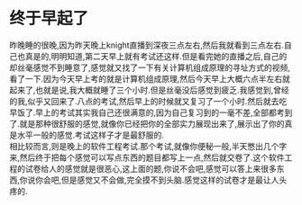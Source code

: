 # 终于早起了

昨晚睡的很晚,因为昨天晚上knight直播到深夜三点左右,然后我就看到三点左右.自己也真是的,明明知道,第二天早上就有考试还这样.但是看完她的直播之后,自己的却丝毫感觉不到睡意了,感觉就又找了一下有关计算机组成原理的寻址方式的视频,看了一下.因为今天早上考的就是计算机组成原理,然后今天早上大概六点半左右就起来了,也就是说,我大概就睡了三个小时.但是丝毫没后感觉到疲乏.我感觉到,曾经的我,似乎又回来了.八点的考试,然后早上的时候就又复习了一个小时.然后就去吃早饭了.早上的考试其实我自己还很满意的,因为自己复习到的一毫不差,全部都考到了.就是那种很舒服的感觉,就像你已经把你的全部实力展现出来了,展示出了你的真是水平一般的感觉.考试这样子才是最舒服的.  
相比较而言,则是晚上的软件工程考试.那个考试,就像你便秘一般,半天憋出几个字来,然后终于把每个感觉可以写点东西的题目都写上一点,然后就交卷了.这个软件工程的试卷给人的感觉就是很恶心,这上面的题,你说不会吧,感觉可以答上来很多东西,你说你会吧,但是感觉又不会做,完全摸不到头脑.感觉这样的试卷才是最让人头疼的.
